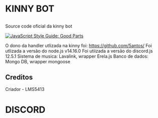 # KINNY BOT 
## 

Source code oficial da kinny bot

[![JavaScript Style Guide: Good Parts](https://img.shields.io/badge/code%20style-goodparts-brightgreen.svg?style=flat)](https://github.com/dwyl/goodparts "JavaScript The Good Parts")

O dono da handler utlizada na kinny foi: https://github.com/5antos/
Foi utlizada a versão do node.js v14.16.0
Foi utiizada a versão do discord.js 12.5.1
Sistema de musica: Lavalink, wrapper Erela.js
Banco de dados: Mongo DB, wrapper mongoose
## Creditos
Criador - LMS5413
# DISCORD
